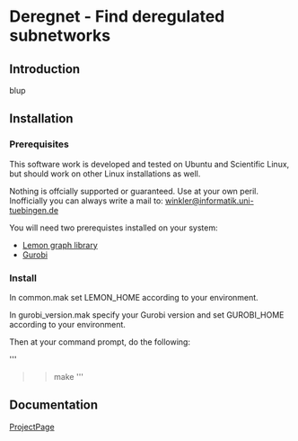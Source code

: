 # Deregnet - Find deregulated subnetworks

## Introduction

blup

## Installation

### Prerequisites

This software work is developed and tested on Ubuntu and Scientific Linux, but should
work on other Linux installations as well.

Nothing is offcially supported or guaranteed. Use at your own peril.
Inofficially you can always write a mail to: winkler@informatik.uni-tuebingen.de

You will need two prerequistes installed on your system:

* [Lemon graph library](http://lemon.cs.elte.hu/trac/lemon)
* [Gurobi](http://www.gurobi.com)

### Install

In common.mak set LEMON\_HOME according to your environment.

In gurobi\_version.mak specify your Gurobi version and set GUROBI\_HOME according to your environment.

Then at your command prompt, do the following: 

'''
>> make
'''

## Documentation

[ProjectPage](https://sebwink.github.io/deregnet/)

